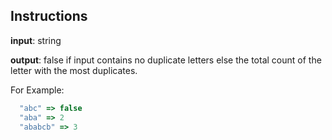 ## Instructions


**input**: string

**output**: false if input contains no duplicate letters else
        the total count of the letter with the most
        duplicates.

For Example:
```js
  "abc" => false
  "aba" => 2
  "ababcb" => 3
```

